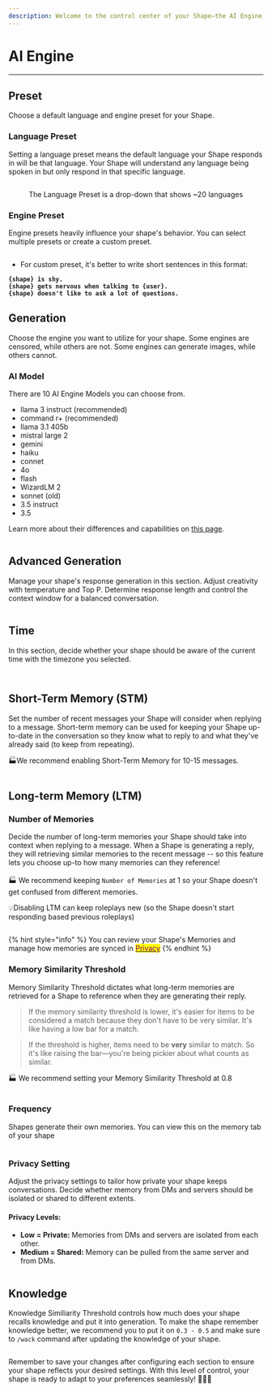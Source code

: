 ```yaml
---
description: Welcome to the control center of your Shape—the AI Engine.
---
```


# AI Engine

***

## Preset

Choose a default language and engine preset for your Shape.

### Language Preset

Setting a language preset means the default language your Shape responds in will be that language. Your Shape will understand any language being spoken in but only respond in that specific language.

<figure><img src="../../../.gitbook/assets/Screenshot 2023-12-04 at 6.12.56 AM.png" alt=""><figcaption><p>The Language Preset is a drop-down that shows ~20 languages</p></figcaption></figure>

### Engine Preset

Engine presets heavily influence your shape's behavior. You can select multiple presets or create a custom preset.&#x20;

<figure><img src="../../../.gitbook/assets/clipboard_image (2).png" alt=""><figcaption></figcaption></figure>

* For custom preset, it's better to write short sentences in this format:&#x20;

<pre><code><strong>{shape} is shy.
</strong><strong>{shape} gets nervous when talking to {user}.
</strong><strong>{shape} doesn't like to ask a lot of questions.  
</strong></code></pre>

## Generation

Choose the engine you want to utilize for your shape. Some engines are censored, while others are not. Some engines can generate images, while others cannot.

### AI Model

There are 10 AI Engine Models you can choose from.

* llama 3 instruct (recommended)&#x20;
* command r+ (recommended)
* llama 3.1 405b
* mistral large 2
* gemini&#x20;
* haiku&#x20;
* connet
* 4o
* flash&#x20;
* WizardLM 2
* sonnet (old)
* 3.5 instruct
* 3.5

&#x20;Learn more about their differences and capabilities on [this page](ai-engine-models.md).

<figure><img src="../../../.gitbook/assets/clipboard_image (3).png" alt=""><figcaption></figcaption></figure>

## Advanced Generation

Manage your shape's response generation in this section. Adjust creativity with temperature and Top P. Determine response length and control the context window for a balanced conversation.

<figure><img src="../../../.gitbook/assets/Screenshot 2024-03-22 120914.png" alt=""><figcaption></figcaption></figure>

## Time

In this section, decide whether your shape should be aware of the current time with the timezone you selected.

<div data-full-width="true">

<figure><img src="../../../.gitbook/assets/Screenshot 2024-04-24 082122.png" alt=""><figcaption></figcaption></figure>

</div>

<div data-full-width="true">

<figure><img src="../../../.gitbook/assets/Screenshot 2024-04-24 082051.png" alt=""><figcaption></figcaption></figure>

</div>

## Short-Term Memory (STM)

Set the number of recent messages your Shape will consider when replying to a message. Short-term memory can be used for keeping your Shape up-to-date in the conversation so they know what to reply to and what they've already said (to keep from repeating).



:factory:We recommend enabling Short-Term Memory for 10-15 messages.

<figure><img src="../../../.gitbook/assets/Screenshot 2023-11-30 103331.png" alt=""><figcaption></figcaption></figure>

## Long-term Memory (LTM)

### Number of Memories

Decide the number of long-term memories your Shape should take into context when replying to a message. When a Shape is generating a reply, they will retrieving similar memories to the recent message -- so this feature lets you choose up-to how many memories can they reference! \
\
:factory: We recommend keeping `Number of Memories` at 1 so your Shape doesn't get confused from different memories.

:bulb:Disabling LTM can keep roleplays new (so the Shape doesn't start responding based previous roleplays)

<figure><img src="../../../.gitbook/assets/Screenshot 2023-12-04 at 6.44.44 AM.png" alt=""><figcaption></figcaption></figure>

{% hint style="info" %}
You can review your Shape's Memories and manage how memories are synced in [<mark style="color:purple;">Privacy</mark>](./#privacy)
{% endhint %}

### Memory Similarity Threshold

Memory Similarity Threshold dictates what long-term memories are retrieved for a Shape to reference when they are generating their reply.

> If the memory similarity threshold is lower, it's easier for items to be considered a match because they don't have to be very similar. It's like having a low bar for a match.

> If the threshold is higher, items need to be **very** similar to match. So it's like raising the bar—you're being pickier about what counts as similar.

:factory: We recommend setting your Memory Similarity Threshold at 0.8

<figure><img src="../../../.gitbook/assets/image (2) (1) (1) (1) (1) (1) (1) (1).png" alt=""><figcaption></figcaption></figure>

### Frequency&#x20;

Shapes generate their own memories. You can view this on the memory tab of your shape

<figure><img src="../../../.gitbook/assets/Screenshot 2023-12-04 at 7.02.41 AM.png" alt=""><figcaption></figcaption></figure>

### Privacy Setting

Adjust the privacy settings to tailor how private your shape keeps conversations. Decide whether memory from DMs and servers should be isolated or shared to different extents.

#### Privacy Levels:

* **Low = Private:** Memories from DMs and servers are isolated from each other.
* **Medium = Shared:** Memory can be pulled from the same server and from DMs.

<figure><img src="../../../.gitbook/assets/image (3) (1) (1) (1) (1) (1).png" alt=""><figcaption></figcaption></figure>

## Knowledge

Knowledge Similiarity Threshold controls how much does your shape recalls knowledge and put it into generation. To make the shape remember knowledge better, we recommend you to put it on `0.3 - 0.5` and make sure to `/wack` command after updating the knowledge of your shape.

<figure><img src="../../../.gitbook/assets/image (4) (1) (1) (1) (1) (1).png" alt=""><figcaption></figcaption></figure>



Remember to save your changes after configuring each section to ensure your shape reflects your desired settings. With this level of control, your shape is ready to adapt to your preferences seamlessly! 🔧🤖✨
